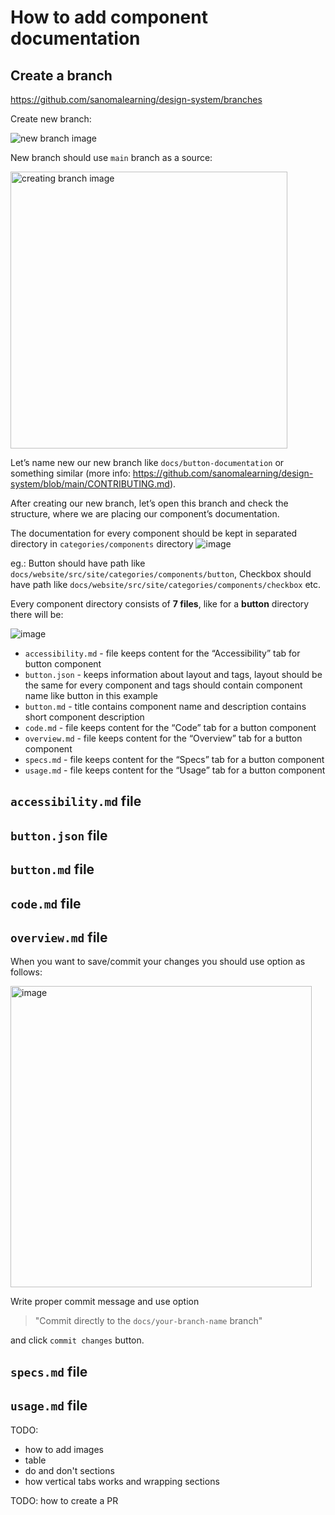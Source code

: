 # How to add component documentation

## Create a branch

https://github.com/sanomalearning/design-system/branches

Create new branch:

<img alt="new branch image" src="https://user-images.githubusercontent.com/111562742/214255469-ce8a7d79-cf6f-41f2-a4b7-7fca8b829a43.png">



New branch should use `main` branch as a source:

<img width="443" alt="creating branch image" src="https://user-images.githubusercontent.com/111562742/214253485-d4a4bd36-3226-4bd1-a5f9-f82a77e09446.png">

Let’s name new our new branch like `docs/button-documentation` or something similar (more info: https://github.com/sanomalearning/design-system/blob/main/CONTRIBUTING.md).

After creating our new branch, let’s open this branch and check the structure, where we are placing our component’s documentation.

The documentation for every component should be kept in separated directory in `categories/components` directory
![image](https://user-images.githubusercontent.com/111562742/214264218-83a2d908-6523-4ed5-90a2-c58a856c569a.png) 

eg.:
Button should have path like `docs/website/src/site/categories/components/button`,
Checkbox should have path like `docs/website/src/site/categories/components/checkbox` etc. 

Every component directory consists of **7 files**, like for a **button** directory there will be:

![image](https://user-images.githubusercontent.com/111562742/214264654-af3891e9-8814-45e0-b550-fc57d2f5af16.png)


- `accessibility.md` - file keeps content for the “Accessibility” tab for button component
- `button.json` - keeps information about layout and tags, layout should be the same for every component and tags should contain component name like button in this example
- `button.md` - title contains component name and description contains short component description
- `code.md` - file keeps content for the “Code” tab for a button component
- `overview.md` - file keeps content for the “Overview” tab for a button component
- `specs.md` - file keeps content for the “Specs” tab for a button component
- `usage.md` - file keeps content for the “Usage” tab for a button component

## `accessibility.md` file

## `button.json` file

## `button.md` file

## `code.md` file

## `overview.md` file

When you want to save/commit your changes you should use option as follows:

<img width="482" alt="image" src="https://user-images.githubusercontent.com/111562742/214265893-3f964887-8e12-4774-a40a-e70c8da0775e.png">

Write proper commit message and use option 
> "Commit directly to the `docs/your-branch-name` branch" 

and click `commit changes` button.

## `specs.md` file

## `usage.md` file




TODO:
-  how to add images
- table
- do and don't sections
- how vertical tabs works and wrapping sections

TODO: how to create a PR


